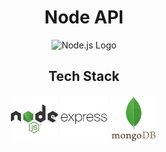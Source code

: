 <h1 align="center">Node API</h1>
<div align="center">
  <img src="https://upload.wikimedia.org/wikipedia/commons/thumb/d/d9/Node.js_logo.svg/885px-Node.js_logo.svg.png" width="40%" alt="Node.js Logo"/>
</div>
<div align="center">
  <h2>Tech Stack</h2>
    <img src="https://raw.githubusercontent.com/devicons/devicon/master/icons/nodejs/nodejs-original-wordmark.svg" width="15%" alt="Node.js"/>
    <img src="https://raw.githubusercontent.com/devicons/devicon/master/icons/express/express-original-wordmark.svg" width="15%" alt="Express"/>
    <img src="https://raw.githubusercontent.com/devicons/devicon/master/icons/mongodb/mongodb-original-wordmark.svg" width="15%" alt="MongoDB"/>
</div>

